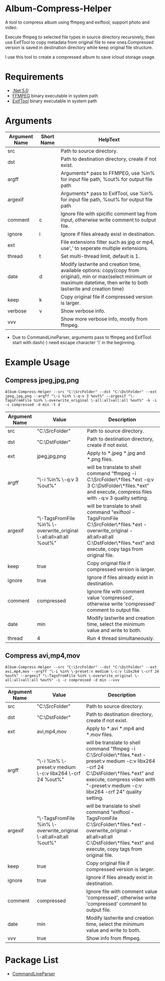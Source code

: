# Album-Compress-Helper
A tool to compress album using ffmpeg and exiftool, support photo and video.

Execute ffmpeg to selected file types in source directory recursively, then use ExifTool to copy metadata from original file to new ones.Compressed version is saved in destination directory while keep original file structure.

I use this tool to create a compressed album to save icloud storage usage.

# Requirements
* [.Net 5.0](https://dotnet.microsoft.com/download/dotnet/5.0)
* [FFMPEG](https://www.ffmpeg.org/) binary executable in system path
* [ExifTool](https://exiftool.org/) binary executable in system path

# Arguments
| Argument Name | Short Name | HelpText                                                                                                                                                                         |
|---------------|------------|----------------------------------------------------------------------------------------------------------------------------------------------------------------------------------|
| src           |            | Path to source directory.                                                                                                                                                        |
| dst           |            | Path to destination directory, create if not exist.                                                                                                                              |
| argff         |            | Arguments* pass to FFMPEG, use %in% for input file path, %out% for output file path                                                                                               |
| argexif       |            | Arguments* pass to ExifTool, use %in% for input file path, %out% for output file path                                                                                             |
| comment       | c          | Ignore file with spicific comment tag from input, otherwise write comment to output file.                                                                                        |
| ignore        | i          | Ignore if files already exist in destination.                                                                                                                                    |
| ext           |            | File extensions filter such as jpg or mp4, use',' to seperate multiple extensions.                                                                                               |
| thread        | t          | Set multi-thread limit, default is 1.                                                                                                                                            |
| date          | d          | Modify lastwrite and creation time, available options: copy(copy from original), min or max(select minimum or maximum datetime, then write to both lastwrite and creation time) |
| keep          | k          | Copy original file if compressed version is larger. |
| verbose       | v          | Show verbose info.                                                                                                                                                               |
| vvv           |            | Show more verbose info, mostly from ffmpeg.                                                                                                                                      |

* Due to CommandLineParser, arguments pass to ffmpeg and ExifTool start with dash(-) need escape character '\\' in the beginning.

# Example Usage
## Compress jpeg,jpg,png

    Album-Compress-Helper --src "C:\SrcFolder" --dst "C:\DstFolder" --ext jpeg,jpg,png --argff "\-i %in% \-q:v 3 %out%" --argexif "\-TagsFromFile %in% \-overwrite_original \-all:all>all:all %out%" -k -i -c compressed -d min -t 4

| Argument Name | Value                                                                 | Description                                                                                                                                                                                   |
|---------------|-----------------------------------------------------------------------|-----------------------------------------------------------------------------------------------------------------------------------------------------------------------------------------------|
| src           | "C:\SrcFolder"                                                        | Path to source directory.                                                                                                                                                                     |
| dst           | "C:\DstFolder"                                                        | Path to destination directory, create if not exist.                                                                                                                                           |
| ext           | jpeg,jpg,png                                                          | Apply to *.jpeg *.jpg and *.png files.                                                                                                                                                        |
| argff         | "\\-i %in% \\-q:v 3 %out%"                                            | will be translate to shell command "ffmpeg -i C:\SrcFolder\\*files.*ext -q:v 3 C:\DstFolder\\*files.*ext" and execute, compress files with -q:v 3 quality setting.                              |
| argexif       | "\\-TagsFromFile %in% \\-overwrite_original \\-all:all>all:all %out%" | will be translate to shell command "exiftool -TagsFromFile C:\SrcFolder\\*files.*ext -overwrite_original -all:all>all:all C:\DstFolder\\*files.*ext" and execute, copy tags from original file. |
| keep          | true                                                                  | Copy original file if compressed version is larger.                                                                                                                                           |
| ignore        | true                                                                  | Ignore if files already exist in destination.                                                                                                                                                 |
| comment       | compressed                                                            | Ignore file with comment value 'compressed', otherwise write 'compressed' comment to output file.                                                                                             |
| date          | min                                                                   | Modify lastwrite and creation time, select the minimum value and write to both.                                                                                                               |
| thread        | 4                                                                     | Run 4 thread simultaneously.                                                                                                                                                                  |

## Compress avi,mp4,mov

    Album-Compress-Helper --src "C:\SrcFolder" --dst "C:\DstFolder" --ext avi,mp4,mov --argff "\-i %in% \-preset:v medium \-c:v libx264 \-crf 24 %out%" --argexif "\-TagsFromFile %in% \-overwrite_original \-all:all>all:all %out%" -i -c compressed -d min --vvv

| Argument Name | Value                                                                 | Description                                                                                                                                                                                                                      |
|---------------|-----------------------------------------------------------------------|----------------------------------------------------------------------------------------------------------------------------------------------------------------------------------------------------------------------------------|
| src           | "C:\SrcFolder"                                                        | Path to source directory.                                                                                                                                                                                                        |
| dst           | "C:\DstFolder"                                                        | Path to destination directory, create if not exist.                                                                                                                                                                              |
| ext           | avi,mp4,mov                                                           | Apply to *.avi *.mp4 and *.mov files.                                                                                                                                                                                            |
| argff         | "\\-i %in% \\-preset:v medium \\-c:v libx264 \\-crf 24 %out%"         | will be translate to shell command "ffmpeg -i C:\SrcFolder\\*files.*ext -preset:v medium -c:v libx264 -crf 24 C:\DstFolder\\*files.*ext" and execute, compress video with "-preset:v medium -c:v libx264 -crf 24" quality setting. |
| argexif       | "\\-TagsFromFile %in% \\-overwrite_original \\-all:all>all:all %out%" | will be translate to shell command "exiftool -TagsFromFile C:\SrcFolder\\*files.*ext -overwrite_original -all:all>all:all C:\DstFolder\\*files.*ext" and execute, copy tags from original file.                                    |
| keep          | true                                                                  | Copy original file if compressed version is larger.                                                                                                                                                                              |
| ignore        | true                                                                  | Ignore if files already exist in destination.                                                                                                                                                                                    |
| comment       | compressed                                                            | Ignore file with comment value 'compressed', otherwise write 'compressed' comment to output file.                                                                                                                                |
| date          | min                                                                   | Modify lastwrite and creation time, select the minimum value and write to both.                                                                                                                                                  |
| vvv           | true                                                                   | Show info from ffmpeg.                                                                                                                                                                                                           |

# Package List
* [CommandLineParser](https://github.com/commandlineparser/commandline)
